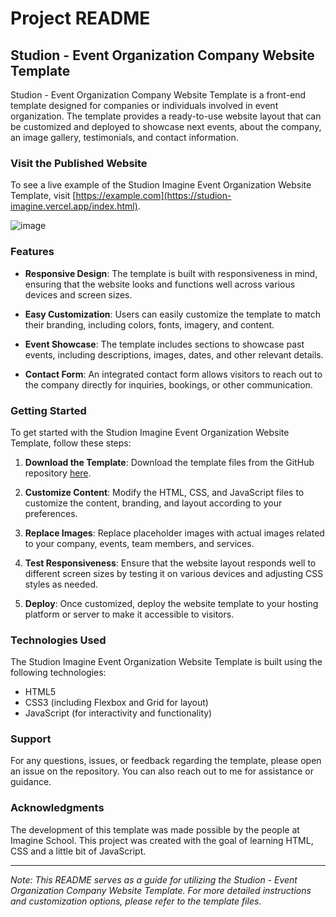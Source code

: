 # Project README

## Studion - Event Organization Company Website Template

Studion - Event Organization Company Website Template is a front-end template designed for companies or individuals involved in event organization. The template provides a ready-to-use website layout that can be customized and deployed to showcase next events, about the company, an image gallery, testimonials, and contact information.

### Visit the Published Website

To see a live example of the Studion Imagine Event Organization Website Template, visit [https://example.com](https://studion-imagine.vercel.app/index.html).

![image](https://github.com/carolisc/studion-imagine/assets/89231697/3ea14545-ad58-4ee8-9514-4f5ad40331ce)


### Features

- **Responsive Design**: The template is built with responsiveness in mind, ensuring that the website looks and functions well across various devices and screen sizes.

- **Easy Customization**: Users can easily customize the template to match their branding, including colors, fonts, imagery, and content.

- **Event Showcase**: The template includes sections to showcase past events, including descriptions, images, dates, and other relevant details.

- **Contact Form**: An integrated contact form allows visitors to reach out to the company directly for inquiries, bookings, or other communication.

### Getting Started

To get started with the Studion Imagine Event Organization Website Template, follow these steps:

1. **Download the Template**: Download the template files from the GitHub repository [here](https://github.com/carolisc/studion-imagine). 

2. **Customize Content**: Modify the HTML, CSS, and JavaScript files to customize the content, branding, and layout according to your preferences.

3. **Replace Images**: Replace placeholder images with actual images related to your company, events, team members, and services.

4. **Test Responsiveness**: Ensure that the website layout responds well to different screen sizes by testing it on various devices and adjusting CSS styles as needed.

5. **Deploy**: Once customized, deploy the website template to your hosting platform or server to make it accessible to visitors.

### Technologies Used

The Studion Imagine Event Organization Website Template is built using the following technologies:

- HTML5
- CSS3 (including Flexbox and Grid for layout)
- JavaScript (for interactivity and functionality)

### Support

For any questions, issues, or feedback regarding the template, please open an issue on the repository. You can also reach out to me for assistance or guidance.

### Acknowledgments

The development of this template was made possible by the people at Imagine School. This project was created with the goal of learning HTML, CSS and a little bit of JavaScript.

---

*Note: This README serves as a guide for utilizing the Studion - Event Organization Company Website Template. For more detailed instructions and customization options, please refer to the template files.*

